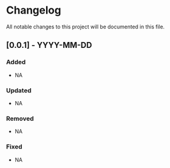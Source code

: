 # Changelog
All notable changes to this project will be documented in this file.

## [0.0.1] - YYYY-MM-DD
### Added
- NA
### Updated
- NA
### Removed
- NA
### Fixed
- NA
